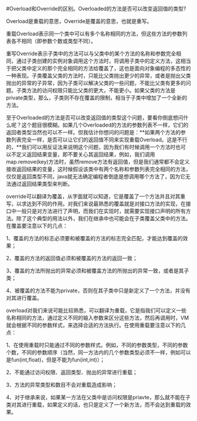 #Overload和Override的区别。Overloaded的方法是否可以改变返回值的类型?

Overload是重载的意思，Override是覆盖的意思，也就是重写。

重载Overload表示同一个类中可以有多个名称相同的方法，但这些方法的参数列表各不相同（即参数个数或类型不同）。

重写Override表示子类中的方法可以与父类中的某个方法的名称和参数完全相同，通过子类创建的实例对象调用这个方法时，将调用子类中的定义方法，这相当于把父类中定义的那个完全相同的方法给覆盖了，这也是面向对象编程的多态性的一种表现。子类覆盖父类的方法时，只能比父类抛出更少的异常，或者是抛出父类抛出的异常的子异常，因为子类可以解决父类的一些问题，不能比父类有更多的问题。子类方法的访问权限只能比父类的更大，不能更小。如果父类的方法是private类型，那么，子类则不存在覆盖的限制，相当于子类中增加了一个全新的方法。

至于Overloaded的方法是否可以改变返回值的类型这个问题，要看你倒底想问什么呢？这个题目很模糊。如果几个Overloaded的方法的参数列表不一样，它们的返回者类型当然也可以不一样。但我估计你想问的问题是：**如果两个方法的参数列表完全一样，是否可以让它们的返回值不同来实现重载Overload。这是不行的，**我们可以用反证法来说明这个问题，因为我们有时候调用一个方法时也可以不定义返回结果变量，即不要关心其返回结果，例如，我们调用map.remove(key)方法时，虽然remove方法有返回值，但是我们通常都不会定义接收返回结果的变量，这时候假设该类中有两个名称和参数列表完全相同的方法，仅仅是返回类型不同，java就无法确定编程者倒底是想调用哪个方法了，因为它无法通过返回结果类型来判断。



override可以翻译为覆盖，从字面就可以知道，它是覆盖了一个方法并且对其重写，以求达到不同的作用。对我们来说最熟悉的覆盖就是对接口方法的实现，在接口中一般只是对方法进行了声明，而我们在实现时，就需要实现接口声明的所有方法。除了这个典型的用法以外，我们在继承中也可能会在子类覆盖父类中的方法。在覆盖要注意以下的几点：

1、覆盖的方法的标志必须要和被覆盖的方法的标志完全匹配，才能达到覆盖的效果；

2、覆盖的方法的返回值必须和被覆盖的方法的返回一致；

3、覆盖的方法所抛出的异常必须和被覆盖方法的所抛出的异常一致，或者是其子类；

4、被覆盖的方法不能为private，否则在其子类中只是新定义了一个方法，并没有对其进行覆盖。

overload对我们来说可能比较熟悉，可以翻译为重载，它是指我们可以定义一些名称相同的方法，通过定义不同的输入参数来区分这些方法，然后再调用时，VM就会根据不同的参数样式，来选择合适的方法执行。在使用重载要注意以下的几点：

1、在使用重载时只能通过不同的参数样式。例如，不同的参数类型，不同的参数个数，不同的参数顺序（当然，同一方法内的几个参数类型必须不一样，例如可以是fun(int,float)，但是不能为fun(int,int)）；

2、不能通过访问权限、返回类型、抛出的异常进行重载；

3、方法的异常类型和数目不会对重载造成影响；

4、对于继承来说，如果某一方法在父类中是访问权限是priavte，那么就不能在子类对其进行重载，如果定义的话，也只是定义了一个新方法，而不会达到重载的效果。
